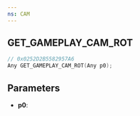 ```yaml
---
ns: CAM
---
```

## GET_GAMEPLAY_CAM_ROT

```c
// 0x0252D2B5582957A6
Any GET_GAMEPLAY_CAM_ROT(Any p0);
```

## Parameters
* **p0**:
